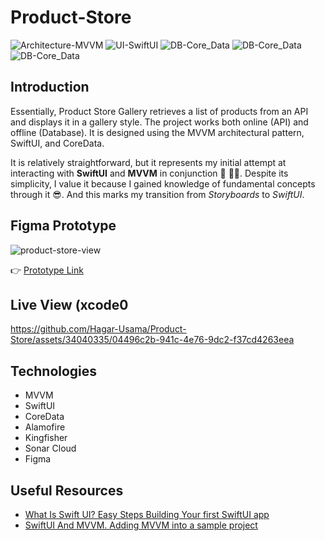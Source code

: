 # Product-Store
![Architecture-MVVM][1] ![UI-SwiftUI][2] ![DB-Core_Data][3] ![DB-Core_Data][4] ![DB-Core_Data][5]

[1]: https://img.shields.io/:Architecture-MVVM-whiteGreen.svg?style=round-square
[2]: https://img.shields.io/:UI-SwiftUI-teal.svg?style=round-square
[3]: https://img.shields.io/:DB-Core_Data-blue.svg?style=round-square
[4]: https://img.shields.io/:UX-Figma-purple.svg?style=round-square
[5]: https://img.shields.io/:Code_Smells-Sonar_Cloud-orange.svg?style=round-square

## Introduction

Essentially, Product Store Gallery retrieves a list of products from an API and displays it in a gallery style.
The project works both online (API) and offline (Database). It is designed using the MVVM architectural pattern, SwiftUI, and CoreData.

It is relatively straightforward, but it represents my initial attempt at interacting with **SwiftUI** and **MVVM** in conjunction 👏 🎉🎉.
Despite its simplicity, I value it because I gained knowledge of fundamental concepts through it 😎. And this marks my transition from _Storyboards_ to _SwiftUI_.

## Figma Prototype

![product-store-view](https://github.com/Hagar-Usama/Product-Store/assets/34040335/4490c02a-111b-4e99-8dec-36dd02a55d8a)

👉 [Prototype Link](https://www.figma.com/proto/nArFbMRJDFlMdsuQDZ95eC/Products-Viewer?page-id=0%3A1&type=design&node-id=1-88&viewport=661%2C517%2C0.3&t=gMm99ZnwWuZhzdIu-1&scaling=scale-down&starting-point-node-id=1%3A88&mode=design)

## Live View (xcode0
https://github.com/Hagar-Usama/Product-Store/assets/34040335/04496c2b-941c-4e76-9dc2-f37cd4263eea


## Technologies

- MVVM
- SwiftUI
- CoreData
- Alamofire
- Kingfisher
- Sonar Cloud
- Figma


## Useful Resources

- [What Is Swift UI? Easy Steps Building Your first SwiftUI app](https://www.udemy.com/share/106rR83@ueCVAL6YGQV-8qHCmo434B_VEwOoNHSJvBWxt51-rXu9KVhJS89nPG29N0kt_T3Q/)
- [SwiftUI And MVVM. Adding MVVM into a sample project](https://www.udemy.com/share/106rR83@T3roUG_UCX2kxjBraPdH27GMWJxtj7a8P4N6UFW0I0EnBrvVYHoqUdMQ3sJJsZJE/)
